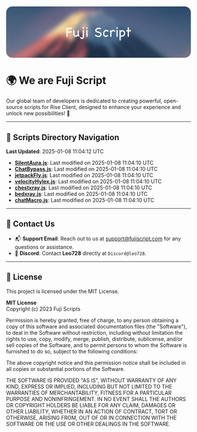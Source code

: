 ![Banner](.github/b.webp)

# 🌍 **We are Fuji Script**

Our global team of developers is dedicated to creating powerful, open-source scripts for Rise Client, designed to enhance your experience and unlock new possibilities! 🌟

---
<!-- SCRIPTS_NAVIGATION_START -->
## 📂 **Scripts Directory Navigation**

**Last Updated**: 2025-01-08 11:04:12 UTC

- **[SilentAura.js](scripts/SilentAura.js)**: Last modified on 2025-01-08 11:04:10 UTC
- **[ChatBypass.js](scripts/ChatBypass.js)**: Last modified on 2025-01-08 11:04:10 UTC
- **[jetpackFly.js](scripts/jetpackFly.js)**: Last modified on 2025-01-08 11:04:10 UTC
- **[velocityHylex.js](scripts/velocityHylex.js)**: Last modified on 2025-01-08 11:04:10 UTC
- **[chestxray.js](scripts/chestxray.js)**: Last modified on 2025-01-08 11:04:10 UTC
- **[bedxray.js](scripts/bedxray.js)**: Last modified on 2025-01-08 11:04:10 UTC
- **[chatMacro.js](scripts/chatMacro.js)**: Last modified on 2025-01-08 11:04:10 UTC

<!-- SCRIPTS_NAVIGATION_END -->

---

## 💬 **Contact Us**  
- 📬 **Support Email**: Reach out to us at [support@fujiscript.com](mailto:support@fujiscript.com) for any questions or assistance.  
- 💬 **Discord**: Contact **Leo728** directly at `Discord@leo728`.

---

## 📜 **License**

This project is licensed under the MIT License.  

**MIT License**  
Copyright (c) 2023 Fuji Scripts  

Permission is hereby granted, free of charge, to any person obtaining a copy of this software and associated documentation files (the "Software"), to deal in the Software without restriction, including without limitation the rights to use, copy, modify, merge, publish, distribute, sublicense, and/or sell copies of the Software, and to permit persons to whom the Software is furnished to do so, subject to the following conditions:  

The above copyright notice and this permission notice shall be included in all copies or substantial portions of the Software.  

THE SOFTWARE IS PROVIDED "AS IS", WITHOUT WARRANTY OF ANY KIND, EXPRESS OR IMPLIED, INCLUDING BUT NOT LIMITED TO THE WARRANTIES OF MERCHANTABILITY, FITNESS FOR A PARTICULAR PURPOSE AND NONINFRINGEMENT. IN NO EVENT SHALL THE AUTHORS OR COPYRIGHT HOLDERS BE LIABLE FOR ANY CLAIM, DAMAGES OR OTHER LIABILITY, WHETHER IN AN ACTION OF CONTRACT, TORT OR OTHERWISE, ARISING FROM, OUT OF OR IN CONNECTION WITH THE SOFTWARE OR THE USE OR OTHER DEALINGS IN THE SOFTWARE.  
